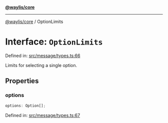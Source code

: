 [**@waylis/core**](../index.md)

***

[@waylis/core](../index.md) / OptionLimits

# Interface: `OptionLimits`

Defined in: [src/message/types.ts:66](https://github.com/waylis/core/blob/cf814abeb0d255c46b018529492ef3597811d428/src/message/types.ts#L66)

Limits for selecting a single option.

## Properties

### options

```ts
options: Option[];
```

Defined in: [src/message/types.ts:67](https://github.com/waylis/core/blob/cf814abeb0d255c46b018529492ef3597811d428/src/message/types.ts#L67)
